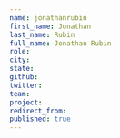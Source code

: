 ```yaml
---
name: jonathanrubin
first_name: Jonathan
last_name: Rubin
full_name: Jonathan Rubin
role: 
city: 
state: 
github: 
twitter: 
team: 
project: 
redirect_from: 
published: true
---
```


